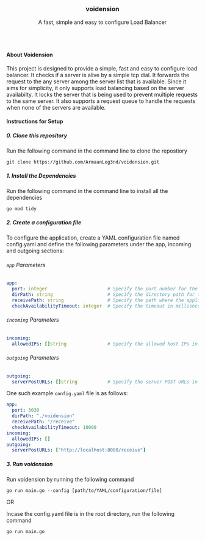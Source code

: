 <br />
<div align="center">
  <h3 align="center">voidension</h3>

  <p align="center">
    A fast, simple and easy to configure Load Balancer
    <br />
    <br />
  </p>
</div>
<br />

#### About Voidension

This project is designed to provide a simple, fast and easy to configure load balancer. It checks if a server is alive by a simple tcp dial. It forwards the request to the any server among the server list that is available. Since it aims for simplicity, it only supports load balancing based on the server availabilty. It locks the server that is being used to prevent multiple requests to the same server. It also supports a request queue to handle the requests when none of the servers are available.

#### Instructions for Setup

##### 0. Clone this repository

Run the following command in the command line to clone the repostiory

```shell
git clone https://github.com/ArmaanLeg3nd/voidension.git
```

##### 1. Install the Dependencies

Run the following command in the command line to install all the dependencies

```shell
go mod tidy
```

##### 2. Create a configuration file

To configure the application, create a YAML configuration file named config.yaml and define the following parameters under the app, incoming and outgoing sections:

###### `app` Parameters

```yaml
app:
  port: integer                      # Specify the port number for the application (integer).
  dirPath: string                    # Specify the directory path for the application (string).
  receivePath: string                # Specify the path where the application will receive the POST requests (string).
  checkAvailabilityTimeout: integer  # Specify the timeout in milliseconds for checking if the servers are alive (integer).

```

###### `incoming` Parameters

```yaml
incoming:
  allowedIPs: []string               # Specify the allowed host IPs in an array of strings. Can be left empty to allow all incoming request IPs.

```

###### `outgoing` Parameters

```yaml
outgoing:
  serverPostURLs: []string           # Specify the server POST URLs in an array of strings

```

One such example ```config.yaml``` file is as follows:

```yaml
app:
  port: 3030
  dirPath: "./voidension"
  receivePath: "/receive"
  checkAvailabilityTimeout: 10000
incoming:
  allowedIPs: []
outgoing:
  serverPostURLs: ["http://localhost:8080/receive"]
```

##### 3. Run voidension

Run voidension by running the following command

```shell
go run main.go --config [path/to/YAML/configuration/file]
```

OR

Incase the config.yaml file is in the root directory, run the following command

```shell
go run main.go
```
